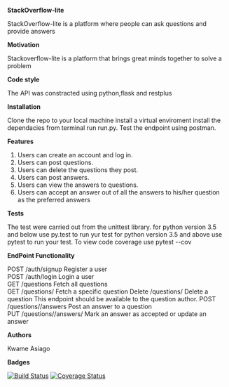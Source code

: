 **StackOverflow-lite**

StackOverflow-lite is a platform where people can ask questions and provide answers

**Motivation**

Stackoverflow-lite is a platform that brings great minds together to solve a problem

**Code style**

The API was constracted using python,flask and restplus

**Installation**

Clone the repo to your local machine install a virtual enviroment install the dependacies from terminal run run.py. Test the endpoint using postman.

**Features**

1. Users can create an account and log in. 
2. Users can post questions. 
3. Users can delete the questions they post. 
4. Users can post answers. 
5. Users can view the answers to questions. 
6. Users can accept an answer out of all the answers to his/her question as the preferred answers

**Tests**

The test were carried out from the unittest library. for python version 3.5 and below use py.test to run yur test for python version 3.5 and above use pytest to run your test. To view code coverage use pytest --cov

**EndPoint Functionality**

POST /auth/signup  Register a user   
POST /auth/login  Login a user   
GET /questions   Fetch all questions   
GET /questions/<questionId>   Fetch a specific question
Delete /questions/<questionId>   Delete a question  This endpoint should be available to the question author. 
POST /questions/<questionId>/answers  Post an answer to a question   
PUT /questions/<questionId>/answers/<answerId> Mark an answer as accepted or update an answer

**Authors**

Kwame Asiago

**Badges**

[![Build Status](https://travis-ci.org/SelaDanti/StackOverflow-lite.png?branch=master)](https://travis-ci.org/SelaDanti/StackOverflow-lite)  [![Coverage Status](https://coveralls.io/repos/github/SelaDanti/StackOverflow-lite/badge.png?branch=master)](https://coveralls.io/github/SelaDanti/StackOverflow-lite?branch=master)